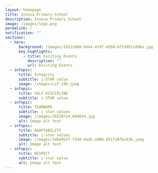 ```yaml
---
layout: homepage
title: Innova Primary School
description: Innova Primary School
image: /images/logo.png
permalink: /
notification: ""
sections:
  - hero:
      background: /images/1912c888-bbe4-47d7-82b0-bf530912d96a.jpg
      key_highlights:
        - title: Exciting Events
          description: ""
          url: Exciting Events
  - infopic:
      title: Integrity
      subtitle: i-STAR value
      image: /images/LLP-19b.jpeg
  - infopic:
      title: SELF-DISCIPLINE
      subtitle: i-STAR value
  - infopic:
      title: TEAMWORK
      subtitle: i-star values
      image: /images/20220714_094024.jpg
      alt: Image alt text
  - infopic:
      title: ADAPTABILITY
      subtitle: i-star values
      image: /images/3db49b3f-f248-4ad5-a900-851f107bc83b.jpeg
      alt: Image alt text
  - infopic:
      title: RESPECT
      subtitle: i-star value
      alt: Image alt text
---
```

